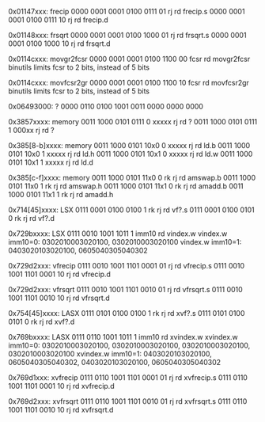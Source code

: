 0x01147xxx: frecip
0000 0001 0001 0100 0111 01 rj rd frecip.s
0000 0001 0001 0100 0111 10 rj rd frecip.d

0x01148xxx: frsqrt
0000 0001 0001 0100 1000 01 rj rd frsqrt.s
0000 0001 0001 0100 1000 10 rj rd frsqrt.d

0x0114cxxx: movgr2fcsr
0000 0001 0001 0100 1100 00 fcsr rd movgr2fcsr
binutils limits fcsr to 2 bits, instead of 5 bits

0x0114cxxx: movfcsr2gr
0000 0001 0001 0100 1100 10 fcsr rd movfcsr2gr
binutils limits fcsr to 2 bits, instead of 5 bits

0x06493000: ?
0000 0110 0100 1001 0011 0000 0000 0000

0x3857xxxx: memory
0011 1000 0101 0111 0 xxxxx rj rd ?
0011 1000 0101 0111 1 000xx rj rd ?

0x385[8-b]xxxx: memory
0011 1000 0101 10x0 0 xxxxx rj rd ld.b
0011 1000 0101 10x0 1 xxxxx rj rd ld.h
0011 1000 0101 10x1 0 xxxxx rj rd ld.w
0011 1000 0101 10x1 1 xxxxx rj rd ld.d

0x385[c-f]xxxx: memory
0011 1000 0101 11x0 0 rk rj rd amswap.b
0011 1000 0101 11x0 1 rk rj rd amswap.h
0011 1000 0101 11x1 0 rk rj rd amadd.b
0011 1000 0101 11x1 1 rk rj rd amadd.h

0x714[45]xxxx: LSX
0111 0001 0100 0100 1 rk rj rd vf?.s
0111 0001 0100 0101 0 rk rj rd vf?.d

0x729bxxxx: LSX
0111 0010 1001 1011 1 imm10 rd vindex.w
vindex.w imm10=0: 0302010003020100, 0302010003020100
vindex.w imm10=1: 0403020103020100, 0605040305040302

0x729d2xxx: vfrecip
0111 0010 1001 1101 0001 01 rj rd vfrecip.s
0111 0010 1001 1101 0001 10 rj rd vfrecip.d

0x729d2xxx: vfrsqrt
0111 0010 1001 1101 0010 01 rj rd vfrsqrt.s
0111 0010 1001 1101 0010 10 rj rd vfrsqrt.d

0x754[45]xxxx: LASX
0111 0101 0100 0100 1 rk rj rd xvf?.s
0111 0101 0100 0101 0 rk rj rd xvf?.d

0x769bxxxx: LASX
0111 0110 1001 1011 1 imm10 rd xvindex.w
xvindex.w imm10=0: 0302010003020100, 0302010003020100, 0302010003020100, 0302010003020100
xvindex.w imm10=1: 0403020103020100, 0605040305040302, 0403020103020100, 0605040305040302

0x769d1xxx: xvfrecip
0111 0110 1001 1101 0001 01 rj rd xvfrecip.s
0111 0110 1001 1101 0001 10 rj rd xvfrecip.d

0x769d2xxx: xvfrsqrt
0111 0110 1001 1101 0010 01 rj rd xvfrsqrt.s
0111 0110 1001 1101 0010 10 rj rd xvfrsqrt.d